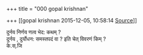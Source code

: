 +++
title = "000 gopal krishnan"

+++
[[gopal krishnan	2015-12-05, 10:58:14 [Source](https://groups.google.com/g/samskrita/c/mc-NSncz-ZY)]]



दुर्नय निर्णय णत्व भेद: कथम् ?  
दुर्नय , दुर्योधन: समस्तपदं वा ? इति चेत् विवरणं किम् ?  
के.स्.जि  

